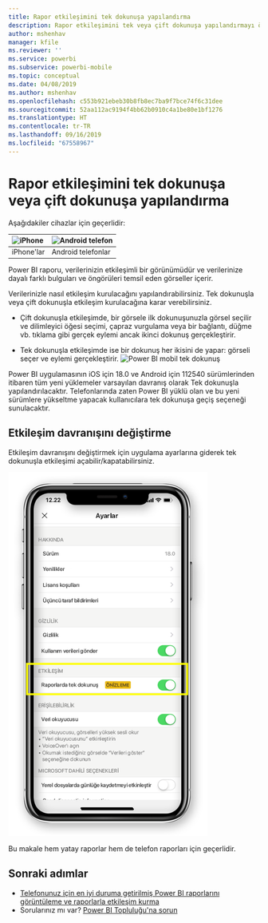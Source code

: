 ```yaml
---
title: Rapor etkileşimini tek dokunuşa yapılandırma
description: Rapor etkileşimini tek veya çift dokunuşa yapılandırmayı öğrenin.
author: mshenhav
manager: kfile
ms.reviewer: ''
ms.service: powerbi
ms.subservice: powerbi-mobile
ms.topic: conceptual
ms.date: 04/08/2019
ms.author: mshenhav
ms.openlocfilehash: c553b921ebeb30b8fb8ec7ba9f7bce74f6c31dee
ms.sourcegitcommit: 52aa112ac9194f4bb62b0910c4a1be80e1bf1276
ms.translationtype: HT
ms.contentlocale: tr-TR
ms.lasthandoff: 09/16/2019
ms.locfileid: "67558967"
---
```

# <a name="configure-report-interaction-to-single-tap-or-double-tap"></a>Rapor etkileşimini tek dokunuşa veya çift dokunuşa yapılandırma
Aşağıdakiler cihazlar için geçerlidir:

| ![iPhone](././media/mobile-reports-in-the-mobile-apps/ios-logo-40-px.png) | ![Android telefon](././media/mobile-reports-in-the-mobile-apps/android-logo-40-px.png) | 
|:--- |:--- |
| iPhone'lar |Android telefonlar |

Power BI raporu, verilerinizin etkileşimli bir görünümüdür ve verilerinize dayalı farklı bulguları ve öngörüleri temsil eden görseller içerir.

Verilerinizle nasıl etkileşim kurulacağını yapılandırabilirsiniz. Tek dokunuşla veya çift dokunuşla etkileşim kurulacağına karar verebilirsiniz.

* Çift dokunuşla etkileşimde, bir görsele ilk dokunuşunuzla görsel seçilir ve dilimleyici öğesi seçimi, çapraz vurgulama veya bir bağlantı, düğme vb. tıklama gibi gerçek eylemi ancak ikinci dokunuş gerçekleştirir.

* Tek dokunuşla etkileşimde ise bir dokunuş her ikisini de yapar: görseli seçer ve eylemi gerçekleştirir.
![Power BI mobil tek dokunuş](./media/mobile-app-single-tap/single-tap-2.gif)


Power BI uygulamasının iOS için 18.0 ve Android için 112540 sürümlerinden itibaren tüm yeni yüklemeler varsayılan davranış olarak Tek dokunuşla yapılandırılacaktır.
Telefonlarında zaten Power BI yüklü olan ve bu yeni sürümlere yükseltme yapacak kullanıcılara tek dokunuşa geçiş seçeneği sunulacaktır.

## <a name="change-interaction-behavior"></a>Etkileşim davranışını değiştirme

Etkileşim davranışını değiştirmek için uygulama ayarlarına giderek tek dokunuşla etkileşimi açabilir/kapatabilirsiniz.

![Power BI mobil değişiklik raporu etkileşimi](./media/mobile-app-single-tap/configure-single-tap.png)

Bu makale hem yatay raporlar hem de telefon raporları için geçerlidir.

## <a name="next-steps"></a>Sonraki adımlar
* [Telefonunuz için en iyi duruma getirilmiş Power BI raporlarını görüntüleme ve raporlarla etkileşim kurma](mobile-apps-view-phone-report.md)
* Sorularınız mı var? [Power BI Topluluğu'na sorun](http://community.powerbi.com/)


